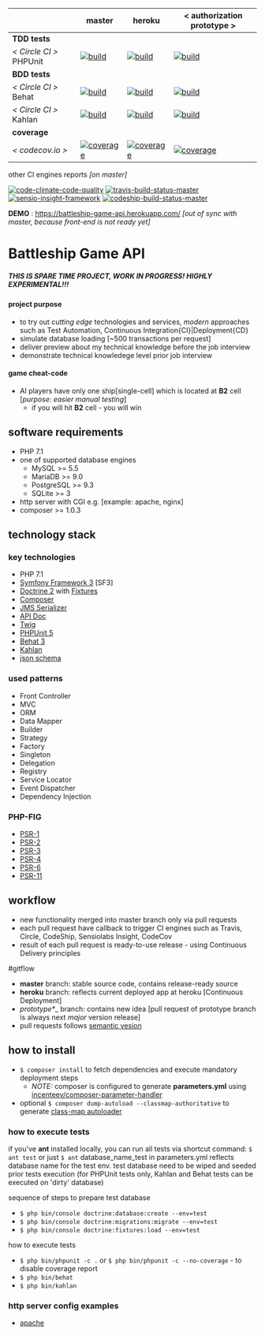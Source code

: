 [circle.ci-master-badge]: https://circleci.com/gh/eugene-matvejev/battleship-game-api/tree/master.svg?style=svg
[circle.ci-master-link]: https://circleci.com/gh/eugene-matvejev/battleship-game-api/tree/master
[codecov.io-master-badge]: https://codecov.io/gh/eugene-matvejev/battleship-game-api/branch/master/graph/badge.svg
[codecov.io-master-link]: https://codecov.io/gh/eugene-matvejev/battleship-game-api/branch/master

[circle.ci-heroku-badge]: https://circleci.com/gh/eugene-matvejev/battleship-game-api/tree/heroku.svg?style=svg
[circle.ci-heroku-link]: https://circleci.com/gh/eugene-matvejev/battleship-game-api/tree/heroku
[codecov.io-heroku-badge]: https://codecov.io/gh/eugene-matvejev/battleship-game-api/branch/heroku/graph/badge.svg
[codecov.io-heroku-link]: https://codecov.io/gh/eugene-matvejev/battleship-game-api/branch/heroku

[circle.ci-prototype-badge]: https://circleci.com/gh/eugene-matvejev/battleship-game-api/tree/prototype_authorization.svg?style=svg
[circle.ci-prototype-link]: https://circleci.com/gh/eugene-matvejev/battleship-game-api/tree/prototype_authorization
[codecov.io-prototype-badge]: https://codecov.io/gh/eugene-matvejev/battleship-game-api/branch/prototype_authorization/graph/badge.svg
[codecov.io-prototype-link]: https://codecov.io/gh/eugene-matvejev/battleship-game-api/branch/prototype_authorization

|                         | master                                                         | heroku                                                                | < authorization prototype >                                                    
|---                      |---                                                             |---                                                                    |---
| __TDD tests__           |
| _< Circle CI >_ PHPUnit | [![build][circle.ci-master-badge]][circle.ci-master-link]      | [![build][circle.ci-heroku-badge]][circle.ci-heroku-link]             | [![build][circle.ci-prototype-badge]][circle.ci-prototype-link]
| __BDD tests__           |
| _< Circle CI >_ Behat   | [![build][circle.ci-master-badge]][circle.ci-master-link]      | [![build][circle.ci-heroku-badge]][circle.ci-heroku-link]             | [![build][circle.ci-prototype-badge]][circle.ci-prototype-link]
| _< Circle CI >_ Kahlan  | [![build][circle.ci-master-badge]][circle.ci-master-link]      | [![build][circle.ci-heroku-badge]][circle.ci-heroku-link]             | [![build][circle.ci-prototype-badge]][circle.ci-prototype-link]
| __coverage__            |
| _< codecov.io >_        | [![coverage][codecov.io-master-badge]][codecov.io-master-link] | [![coverage][codecov.io-heroku-badge]][codecov.io-heroku-link]        | [![coverage][codecov.io-prototype-badge]][codecov.io-prototype-link]

other CI engines reports _[on master]_

[![code-climate-code-quality](https://codeclimate.com/github/eugene-matvejev/battleship-game-api/badges/gpa.svg)](https://codeclimate.com/github/eugene-matvejev/battleship-game-api)
[![travis-build-status-master](https://travis-ci.org/eugene-matvejev/battleship-game-api.svg?branch=master)](https://travis-ci.org/eugene-matvejev/battleship-game-api)
[![sensio-insight-framework](https://insight.sensiolabs.com/projects/f92d83b6-fd11-4b1b-ae86-b3ba1fb152dc/mini.png)](https://insight.sensiolabs.com/projects/f92d83b6-fd11-4b1b-ae86-b3ba1fb152dc)
[![codeship-build-status-master](https://codeship.com/projects/e893a4f0-0b28-0134-b0ad-129a07c0a376/status?branch=master)](https://codeship.com/projects/155781)


__DEMO__ : https://battleship-game-api.herokuapp.com/ _[out of sync with master, because front-end is not ready yet]_

# Battleship Game API
##### THIS IS SPARE TIME PROJECT, WORK IN PROGRESS! HIGHLY EXPERIMENTAL!!!
#### project purpose
 * to try out _cutting edge_ technologies and services,  _modern_ approaches such as Test Automation, Continuous Integration{CI}|Deployment{CD}
 * simulate database loading [~500 transactions per request]
 * deliver preview about my technical knowledge before the job interview
 * demonstrate technical knowledege level prior job interview

#### game cheat-code
* AI players have only one ship[single-cell] which is located at __B2__ cell [_purpose: easier manual testing_]
  * if you will hit __B2__ cell - you will win

## software requirements
 * PHP 7.1
 * one of supported database engines
   * MySQL >= 5.5
   * MariaDB >= 9.0
   * PostgreSQL >= 9.3
   * SQLite >= 3
 * http server with CGI e.g. [example: apache, nginx]
 * composer >= 1.0.3

## technology stack
### key technologies
 * PHP 7.1
 * [Symfony Framework 3](http://symfony.com) [SF3]
 * [Doctrine 2](http://doctrine-orm.readthedocs.io/en/latest) with [Fixtures](http://symfony.com/doc/current/bundles/DoctrineFixturesBundle/index.html)
 * [Composer](https://getcomposer.org)
 * [JMS Serializer](http://jmsyst.com/bundles/JMSSerializerBundle)
 * [API Doc](https://packagist.org/packages/nelmio/api-doc-bundle)
 * [Twig](http://twig.sensiolabs.org)
 * [PHPUnit 5](https://phpunit.de)
 * [Behat 3](http://docs.behat.org/en/v3.0)
 * [Kahlan](http://kahlan.readthedocs.io/en/latest)
 * [json schema](http://json-schema.org/)

### used patterns
 * Front Controller
 * MVC
 * ORM
 * Data Mapper
 * Builder
 * Strategy
 * Factory
 * Singleton
 * Delegation
 * Registry
 * Service Locator
 * Event Dispatcher
 * Dependency Injection

### PHP-FIG
 * [PSR-1](http://www.php-fig.org/psr/psr-1/)
 * [PSR-2](http://www.php-fig.org/psr/psr-2/)
 * [PSR-3](http://www.php-fig.org/psr/psr-3/)
 * [PSR-4](http://www.php-fig.org/psr/psr-4/)
 * [PSR-6](http://www.php-fig.org/psr/psr-6/)
 * [PSR-11](http://www.php-fig.org/psr/psr-11/)

## workflow
 * new functionality merged into master branch only via pull requests
 * each pull request have callback to trigger CI engines such as Travis, Circle, CodeShip, Sensiolabs Insight, CodeCov
 * result of each pull request is ready-to-use release - using Continuous Delivery principles

#gitflow
  * __master__ branch: stable source code, contains release-ready source
  * __heroku__ branch: reflects current deployed app at heroku [Continuous Deployment]
  * __prototype_*__ branch: contains new idea [pull request of prototype branch is always next _major_ version release]
  * pull requests follows [semantic vesion](http://semver.org)

## how to install
 * `$ composer install` to fetch dependencies and execute mandatory deployment steps
   * _NOTE:_ composer is configured to generate __parameters.yml__ using [incenteev/composer-parameter-handler](https://github.com/Incenteev/ParameterHandler)
 * optional `$ composer dump-autoload --classmap-authoritative` to generate [class-map autoloader](https://getcomposer.org/doc/03-cli.md#dump-autoload)

### how to execute tests
  if you've __ant__ installed locally, you can run all tests via shortcut command: `$ ant test` or just `$ ant`
  database\_name\_test in parameters.yml reflects database name for the test env.
  test database need to be wiped and seeded prior tests execution (for PHPUnit tests only, Kahlan and Behat tests can be executed on 'dirty' database)

sequence of steps to prepare test database
 * `$ php bin/console doctrine:database:create --env=test`
 * `$ php bin/console doctrine:migrations:migrate --env=test`
 * `$ php bin/console doctrine:fixtures:load --env=test`

how to execute tests
 * `$ php bin/phpunit -c .` or `$ php bin/phpunit -c --no-coverage` - to disable coverage report
 * `$ php bin/behat`
 * `$ php bin/kahlan`

### http server config examples
 * [apache](https://github.com/eugene-matvejev/battleship-game-api/blob/docs/apache.config.example.md)
